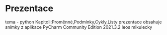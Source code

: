 # Prezentace
tema - python
Kapitoli:Proměnné,Podmínky,Cykly,Listy
prezentace obsahuje snímky z aplikace PyCharm Community Edition 2021.3.2
leos mikulecky
